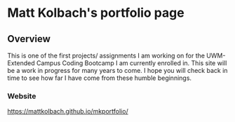 # Matt Kolbach's portfolio page

## Overview

This is one of the first projects/ assignments I am working on for the UWM-Extended Campus Coding Bootcamp I am currently enrolled in. This site will be a work in progress for many years to come. I hope you will check back in time to see how far I have come from these humble beginnings.

### Website

https://mattkolbach.github.io/mkportfolio/
